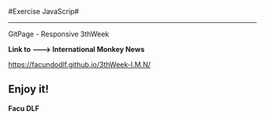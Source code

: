 #Exercise JavaScrip#

---

GitPage - Responsive 3thWeek

**Link to ---> International Monkey News**

https://facundodlf.github.io/3thWeek-I.M.N/

Enjoy it!
---
**Facu DLF**

 
 